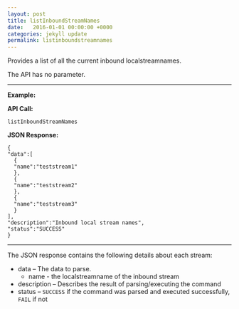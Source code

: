 ```yaml
---
layout: post
title: listInboundStreamNames
date:   2016-01-01 00:00:00 +0000
categories: jekyll update
permalink: listinboundstreamnames
---
```


Provides a list of all the current inbound localstreamnames.

The API has no parameter.

------

**Example:**

**API Call:**

``` 
listInboundStreamNames
```

**JSON Response:**

``` 
{
"data":[
  {
  "name":"teststream1"
  },
  {
  "name":"teststream2"
  },
  {
  "name":"teststream3"
  }
],
"description":"Inbound local stream names",
"status":"SUCCESS"
}
```

------

The JSON response contains the following details about each stream:

- data – The data to parse.
  - name - the localstreamname of the inbound stream
- description – Describes the result of parsing/executing the command
- status – `SUCCESS` if the command was parsed and executed successfully, `FAIL` if not